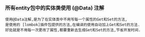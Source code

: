 
### 所有entity包中的实体类使用 (@Data) 注解

```
使用@Data注解,是为了在实体类中不用写每一个属性的Get和Set的方法,
是使用的 [lombok]插件包提供的方法,在编译的使用自动加上Get和Set的方法.
好处就是不用每一次更改了属性,都要重新去生成Get和Set的方法,节省开发时间.
```